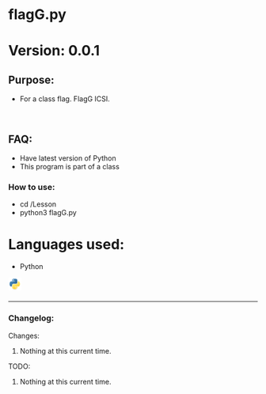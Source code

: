 # flagG.py
# Version: 0.0.1

## Purpose:

- For a class flag. FlagG ICSI.
<br />

## FAQ:
- Have latest version of Python
- This program is part of a class

### How to use:
- cd /Lesson
- python3 flagG.py

# Languages used:
- Python
<img align="left" alt="Python" width="26px" src="https://raw.githubusercontent.com/devicons/devicon/master/icons/python/python-original.svg" style="padding-right:10px;" />

<br />
<br />

---

### Changelog:
Changes:
1. Nothing at this current time.

TODO:
1. Nothing at this current time.